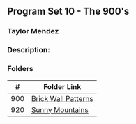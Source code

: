 ## Program Set 10 - The 900's
### Taylor Mendez 
### Description:

### Folders

|   #   |     Folder Link                        |
| :---: | -------------------------------------- |
|  900  | [Brick Wall Patterns](./P900)          |   
|  920  | [Sunny Mountains](./P920)              |      

